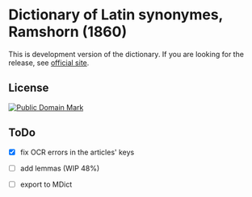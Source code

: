 # Dictionary of Latin synonymes, Ramshorn (1860)

This is development version of the dictionary. If you are looking for the release, see [official site][1].

## License

<a rel="license" href="http://creativecommons.org/publicdomain/mark/1.0/">
<img src="https://licensebuttons.net/p/mark/1.0/88x31.png"
     style="border-style: none;" alt="Public Domain Mark" />
</a>


## ToDo

* [x] fix OCR errors in the articles' keys
* [ ] add lemmas (WIP 48%)
* [ ] export to MDict


[1]: https://nikita-moor.github.io/dictionaries/dictionaries/Ramshorn1860.html

